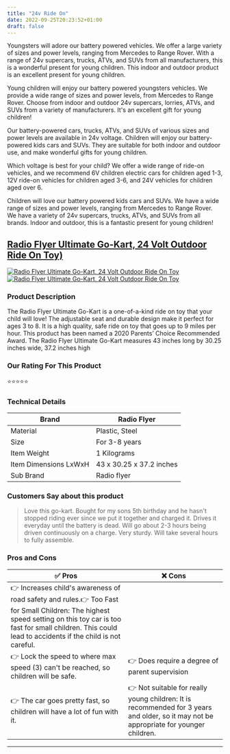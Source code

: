 ```yaml
---
title: "24v Ride On"
date: 2022-09-25T20:23:52+01:00
draft: false
---
```


Youngsters will adore our battery powered vehicles. We offer a large variety of sizes and power levels, ranging from Mercedes to Range Rover. With a range of 24v supercars, trucks, ATVs, and SUVs from all manufacturers, this is a wonderful present for young children. This indoor and outdoor product is an excellent present for young children.

Young children will enjoy our battery powered youngsters vehicles. We provide a wide range of sizes and power levels, from Mercedes to Range Rover. Choose from indoor and outdoor 24v supercars, lorries, ATVs, and SUVs from a variety of manufacturers. It's an excellent gift for young children!

Our battery-powered cars, trucks, ATVs, and SUVs of various sizes and power levels are available in 24v voltage. Children will enjoy our battery-powered kids cars and SUVs. They are suitable for both indoor and outdoor use, and make wonderful gifts for young children.

Which voltage is best for your child? We offer a wide range of ride-on vehicles, and we recommend 6V children electric cars for children aged 1-3, 12V ride-on vehicles for children aged 3-6, and 24V vehicles for children aged over 6.

Children will love our battery powered kids cars and SUVs. We have a wide range of sizes and power levels, ranging from Mercedes to Range Rover. We have a variety of 24v supercars, trucks, ATVs, and SUVs from all brands. Indoor and outdoor, this is a fantastic present for young children!


## [Radio Flyer Ultimate Go-Kart, 24 Volt Outdoor Ride On Toy)](/Best-Choice-Products-12V-Kids-Ride-On-Truck)
[![Radio Flyer Ultimate Go-Kart, 24 Volt Outdoor Ride On Toy](<https://m.media-amazon.com/images/I/71nb98flPJL._AC_SX569_.jpg>)](<https://www.amazon.com/Radio-Flyer-940Z-Ultimate-Go-Kart/dp/B07P9KDVPG?crid=EWFTCUFRCOD1&keywords=24v+ride+on+car&qid=1664134351&qu=eyJxc2MiOiI3LjUwIiwicXNhIjoiNi44OCIsInFzcCI6IjUuMDgifQ%3D%3D&sprefix=24v+ride+on+car%2Caps%2C148&sr=8-4&linkCode=ll1&tag=kidselectricvehicle-20&linkId=9ddeff65e24ed9b98f7404b511c180fd&language=en_US&ref_=as_li_ss_tl>)[![Radio Flyer Ultimate Go-Kart, 24 Volt Outdoor Ride On Toy](<https://dabuttonfactory.com/button.png?t=CHECK+AMAZON&f=Noto+Sans-Bold&ts=26&tc=fff&hp=45&vp=20&c=11&bgt=unicolored&bgc=4bd42f>)](<https://www.amazon.com/Radio-Flyer-940Z-Ultimate-Go-Kart/dp/B07P9KDVPG?crid=EWFTCUFRCOD1&keywords=24v+ride+on+car&qid=1664134351&qu=eyJxc2MiOiI3LjUwIiwicXNhIjoiNi44OCIsInFzcCI6IjUuMDgifQ%3D%3D&sprefix=24v+ride+on+car%2Caps%2C148&sr=8-4&linkCode=ll1&tag=kidselectricvehicle-20&linkId=9ddeff65e24ed9b98f7404b511c180fd&language=en_US&ref_=as_li_ss_tl>)

### Product Description 

The Radio Flyer Ultimate Go-Kart is a one-of-a-kind ride on toy that your child will love! The adjustable seat and durable design make it perfect for ages 3 to 8. It is a high quality, safe ride on toy that goes up to 9 miles per hour. This product has been named a 2020 Parents’ Choice Recommended Award. The Radio Flyer Ultimate Go-Kart measures 43 inches long by 30.25 inches wide, 37.2 inches high

### Our Rating For This Product

⭐⭐⭐⭐⭐

### Technical Details

| Brand                 | Radio Flyer              |
|-----------------------|--------------------------|
| Material              | Plastic, Steel           |
| Size                  | For 3-8 years            |
| Item Weight           | 1 Kilograms              |
| Item Dimensions LxWxH | 43 x 30.25 x 37.2 inches |
| Sub Brand             | Radio flyer              |

### Customers Say about this product

> Love this go-kart. Bought for my sons 5th birthday and he hasn't stopped riding ever since we put it together and charged it. Drives it everyday until the battery is dead. Will go about 2-3 hours being driven continuously on a charge. Very sturdy. Will take several hours to fully assemble.

### Pros and Cons

| ✅ Pros | ❌ Cons |
|-|-|
| 👉 Increases child's awareness of road safety and rules.👉 Too Fast for Small Children: The highest speed setting on this toy car is too fast for small children. This could lead to accidents if the child is not careful.|
| 👉 Lock the speed to where max speed (3) can't be reached, so children will be safe. |👉 Does require a degree of parent supervision|
| 👉 The car goes pretty fast, so children will have a lot of fun with it.|👉 Not suitable for really young children: It is recommended for 3 years and older, so it may not be appropriate for younger children.|

---
